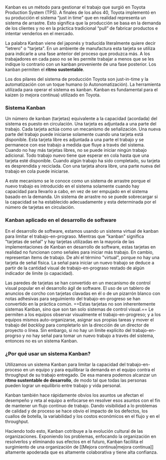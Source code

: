 Kanban es un método para gestionar el trabajo que surgió en Toyota Production System (TPS). A finales de los años 40, Toyota implementó en su producción el sistema “just in time” que en realidad representa un sistema de arrastre. Esto significa que la producción se basa en la demanda de los clientes y no en la práctica tradicional “pull” de fabricar productos e intentar venderlos en el mercado.

La palabra Kanban viene del japonés y traducida literalmente quiere decir "letrero" o "tarjeta". En un ambiente de manufactura esta tarjeta se utiliza para indicarle a una fase anterior del proceso que produzca más. A los trabajadores en cada paso no se les permite trabajar a menos que se les indique lo contrario con un kanban proveniente de una fase posterior. Los kanban permiten el **ritmo sustentable**.

Los dos pilares del sistema de producción Toyota son just-in-time y la automatización con un toque humano (o Autonomatización). La herramienta utilizada para operar el sistema es kanban. Kanban es fundamental para el kaizen (o mejora continua) utilizado en Toyota.

### Sistema Kanban
Un número de kanban (tarjetas) equivalente a la capacidad (acordada) del sistema es puesto en circulación. Una tarjeta es adjuntada a una parte del trabajo. Cada tarjeta actúa como un mecanismo de señalización. Una nueva parte del trabajo puede iniciarse solamente cuando una tarjeta está disponible. Esta tarjeta libre es adjuntada a una parte el trabajo y se permanece con ese trabajo a medida que fluye a través del sistema. Cuando no hay más tarjetas libres, no se puede iniciar ningún trabajo adicional. Todo trabajo nuevo tiene que esperar en cola hasta que una tarjeta esté disponible. Cuando algún trabajo ha sido completado, su tarjeta es desprendida y reciclada. Con una tarjeta ahora libre, una parte nueva del trabajo en cola puede iniciarse.

A este mecanismo se le conoce como un sistema de arrastre porque el nuevo trabajo es introducido en el sistema solamente cuando hay capacidad para llevarlo a cabo, en vez de ser empujado en el sistema basado en la demanda. Un sistema de arrastre no se puede sobrecargar si la capacidad se ha establecido adecuadamente y esta determinada por el número de tarjetas en circulación.

### Kanban aplicado en el desarrollo de software
En el desarrollo de software, estamos usando un sistema virtual de kanban para limitar el trabajo-en-prograso. Mientras que "kanban" significa "tarjetas de señal" y hay tarjetas utilizadas en la mayoría de las implementaciones de Kanban en desarrollo de software, estas tarjetas en realidad no funcionan como señales para iniciar más trabajo. En cambio, representan ítems de trabajo. De ahí el término "virtual", porque no hay una tarjeta de señal física. La señal para iniciar un nuevo trabajo se deduce a partir de la cantidad visual de trabajo-en-prograso restado de algún indicador de límite (o capacidad).

Las paredes de tarjetas se han convertido en un mecanismo de control visual popular en el desarrollo ágil de software. El uso de un tablero de anuncios de corcho con tarjetas clavadas en él o de un pizarrón blanco con notas adhesivas para seguimiento del trabajo-en-progreso se han convertido en la práctica común. ==Estas tarjetas no son inherentemente sistemas Kanban, sino que son tan solo sistemas de control visual.== Le permiten a los equipos observar visualmente el trabajo-en-progreso; y a los equipos mismos auto-organizarse, asignar sus propias tareas y mover el trabajo del *backlog* para completarlo sin la dirección de un director de proyecto o línea. Sin embargo, si no hay un límite explícito del trabajo-en-progrso y no hay señal para tomar un nuevo trabajo a través del sistema, entonces no es un sistema Kanban.

### ¿Por qué usar un sistema Kanban?
Utilizamos un sistema Kanban para limitar la capacidad del trabajo-en-proceso en un equipo y para equilibrar la demanda en el equipo contra el throughput de su trabajo entregado. De esa manera podemos alcanzar un **ritmo sustentable de desarrollo**, de modo tal que todas las personas pueden lograr un equilibrio entre trabajo y vida personal.

Kanban también hace rápidamente obvios los asuntos ue afectan el desempeño y reta al equipo a enfocarse en resolver esos asuntos con el fin de mantener un flujo continuo de trabajo. Dando visibilidad a lo problemas de calidad y de proceso se hace obvio el impacto de los defectos, los cuallos de botella, la variabilidad y los costos económicos en el flujo y en el throughput.

Haciendo todo esto, Kanban cotribuye a la evolución cultural de las organizaciones. Exponiendo los problemas, enfocando la organización en resolverlos y eliminando sus efectos en el futuro, Kanban faciliita el surgimiento de una organización de [[Mejora continua|mejora continua]] altamente apoderada que es altamente colaborativa y tiene alta confianza.
